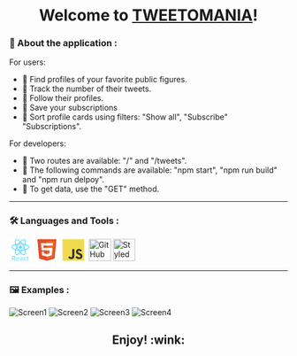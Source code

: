 <h1 align="center">Welcome to <a href="https://yevhen-arkhipov.github.io/tweetomania/" target="_blank">TWEETOMANIA</a>!</h1>

<!-- BLOG-POST-LIST:START -->
### :speech_balloon: About the application :

For users:

- :jigsaw: Find profiles of your favorite public figures.
- :jigsaw: Track the number of their tweets.
- :jigsaw: Follow their profiles.
- :jigsaw: Save your subscriptions
- :jigsaw: Sort profile cards using filters: "Show all", "Subscribe" "Subscriptions".

For developers:

- :telescope: Two routes are available: "/" and "/tweets".
- :telescope: The following commands are available: "npm start", "npm run build" and "npm run delpoy".
- :telescope: To get data, use the "GET" method.

---

### :hammer_and_wrench: Languages and Tools :

<div>
  <img src="https://github.com/devicons/devicon/blob/master/icons/react/react-original-wordmark.svg" title="React" alt="React" width="40" height="40"/>&nbsp;
  <img src="https://github.com/devicons/devicon/blob/master/icons/html5/html5-original.svg" title="HTML5" alt="HTML" width="40" height="40"/>&nbsp;
  <img src="https://github.com/devicons/devicon/blob/master/icons/javascript/javascript-original.svg" title="JavaScript" alt="JavaScript" width="40" height="40"/>&nbsp;
  <img src="https://i.imgur.com/OvqFdfS.png" title="GitHub" **alt="GitHub" width="40" height="40"/>
  <img src="https://i.imgur.com/eG6i80j.png" title="StyledComponents" **alt="StyledComponents" width="40" height="40"/>
</div>

---

### :framed_picture: Examples :

<div>
  <img src="https://i.imgur.com/iitUwm3.png" title="Screen1" **alt="Screen1" width="600"/>
  <img src="https://i.imgur.com/nz0FzHZ.png" title="Screen2" **alt="Screen2" width="600"/>
  <img src="https://i.imgur.com/NzLcZZv.png" title="Screen3" **alt="Screen3" width="600"/>
  <img src="https://i.imgur.com/DzXMdBk.png" title="Screen4" **alt="Screen4" width="600"/>
</div>

<!-- BLOG-POST-LIST:END -->

<h2 align="center">Enjoy! :wink:</h3>



